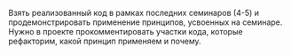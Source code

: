 Взять реализованный код в рамках последних семинаров (4-5) и продемонстрировать применение принципов,
усвоенных на семинаре. Нужно в проекте прокомментировать участки кода, которые
рефакторим, какой принцип применяем и почему.

